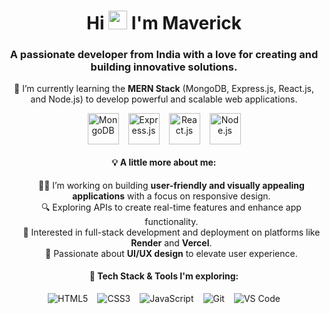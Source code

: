 <h1 align="center">
  Hi <img src="https://raw.githubusercontent.com/TheDudeThatCode/TheDudeThatCode/master/Assets/Hi.gif" width="30" height="30" /> 
  I'm Maverick
</h1>
<h3 align="center">
  A passionate developer from India with a love for creating and building innovative solutions.
</h3>

<p align="center">
  🌱 I’m currently learning the <strong>MERN Stack</strong> (MongoDB, Express.js, React.js, and Node.js) to develop powerful and scalable web applications.
</p>

<!-- Icons with subtle hover animations -->
<p align="center" style="display: flex; gap: 15px; justify-content: center;">
  <img src="https://www.svgrepo.com/show/331488/mongodb.svg" alt="MongoDB" width="50" height="50" style="transition: transform 0.3s;" onmouseover="this.style.transform='scale(1.3)';" onmouseout="this.style.transform='scale(1)';" />
  <img src="https://www.svgrepo.com/show/373594/express-js.svg" alt="Express.js" width="50" height="50" style="transition: transform 0.3s;" onmouseover="this.style.transform='scale(1.3)';" onmouseout="this.style.transform='scale(1)';" />
  <img src="https://www.svgrepo.com/show/354259/react.svg" alt="React.js" width="50" height="50" style="transition: transform 0.3s;" onmouseover="this.style.transform='scale(1.3)';" onmouseout="this.style.transform='scale(1)';" />
  <img src="https://www.svgrepo.com/show/354119/nodejs-icon.svg" alt="Node.js" width="50" height="50" style="transition: transform 0.3s;" onmouseover="this.style.transform='scale(1.3)';" onmouseout="this.style.transform='scale(1)';" />
</p>

<h4 align="center">💡 A little more about me:</h4>
<ul align="center" style="list-style: none;">
  <li>👨‍💻 I’m working on building <strong>user-friendly and visually appealing applications</strong> with a focus on responsive design.</li>
  <li>🔍 Exploring APIs to create real-time features and enhance app functionality.</li>
  <li>🚀 Interested in full-stack development and deployment on platforms like <strong>Render</strong> and <strong>Vercel</strong>.</li>
  <li>🎯 Passionate about <strong>UI/UX design</strong> to elevate user experience.</li>
</ul>

<h4 align="center">🔧 Tech Stack & Tools I'm exploring:</h4>
<p align="center" style="display: flex; gap: 15px; justify-content: center;">
  <img src="https://img.icons8.com/color/48/000000/html-5.png" alt="HTML5" style="transition: transform 0.3s;" onmouseover="this.style.transform='rotate(360deg)';" onmouseout="this.style.transform='rotate(0deg)';" />
  <img src="https://img.icons8.com/color/48/000000/css3.png" alt="CSS3" style="transition: transform 0.3s;" onmouseover="this.style.transform='rotate(360deg)';" onmouseout="this.style.transform='rotate(0deg)';" />
  <img src="https://img.icons8.com/color/48/000000/javascript--v1.png" alt="JavaScript" style="transition: transform 0.3s;" onmouseover="this.style.transform='rotate(360deg)';" onmouseout="this.style.transform='rotate(0deg)';" />
  <img src="https://img.icons8.com/color/48/000000/git.png" alt="Git" style="transition: transform 0.3s;" onmouseover="this.style.transform='rotate(360deg)';" onmouseout="this.style.transform='rotate(0deg)';" />
  <img src="https://img.icons8.com/color/48/000000/visual-studio-code-2019.png" alt="VS Code" style="transition: transform 0.3s;" onmouseover="this.style.transform='rotate(360deg)';" onmouseout="this.style.transform='rotate(0deg)';" />
</p>
